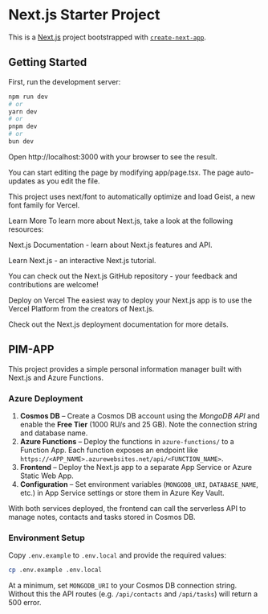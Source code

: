 <!-- HEAD
This is a [Next.js](https://nextjs.org) project bootstrapped with [`create-next-app`](https://nextjs.org/docs/app/api-reference/cli/create-next-app).

## Getting Started

First, run the development server:

```bash
npm run dev
# or
yarn dev
# or
pnpm dev
# or
bun dev
```

Open [http://localhost:3000](http://localhost:3000) with your browser to see the result.

You can start editing the page by modifying `app/page.tsx`. The page auto-updates as you edit the file.

This project uses [`next/font`](https://nextjs.org/docs/app/building-your-application/optimizing/fonts) to automatically optimize and load [Geist](https://vercel.com/font), a new font family for Vercel.

## Learn More

To learn more about Next.js, take a look at the following resources:

- [Next.js Documentation](https://nextjs.org/docs) - learn about Next.js features and API.
- [Learn Next.js](https://nextjs.org/learn) - an interactive Next.js tutorial.

You can check out [the Next.js GitHub repository](https://github.com/vercel/next.js) - your feedback and contributions are welcome!

## Deploy on Vercel

The easiest way to deploy your Next.js app is to use the [Vercel Platform](https://vercel.com/new?utm_medium=default-template&filter=next.js&utm_source=create-next-app&utm_campaign=create-next-app-readme) from the creators of Next.js.

# Check out our [Next.js deployment documentation](https://nextjs.org/docs/app/building-your-application/deploying) for more details.

# PIM-APP

e61cb67e5237cc1a1da6044d931b563ee7b99adf -->

# Next.js Starter Project

This is a [Next.js](https://nextjs.org) project bootstrapped with [`create-next-app`](https://nextjs.org/docs/app/api-reference/cli/create-next-app).

## Getting Started

First, run the development server:

```bash
npm run dev
# or
yarn dev
# or
pnpm dev
# or
bun dev
```

Open http://localhost:3000 with your browser to see the result.

You can start editing the page by modifying app/page.tsx. The page auto-updates as you edit the file.

This project uses next/font to automatically optimize and load Geist, a new font family for Vercel.

Learn More
To learn more about Next.js, take a look at the following resources:

Next.js Documentation - learn about Next.js features and API.

Learn Next.js - an interactive Next.js tutorial.

You can check out the Next.js GitHub repository - your feedback and contributions are welcome!

Deploy on Vercel
The easiest way to deploy your Next.js app is to use the Vercel Platform from the creators of Next.js.

Check out the Next.js deployment documentation for more details.

## PIM-APP

This project provides a simple personal information manager built with Next.js and Azure Functions.

### Azure Deployment

1. **Cosmos DB** – Create a Cosmos DB account using the *MongoDB API* and enable the **Free Tier** (1000 RU/s and 25&nbsp;GB). Note the connection string and database name.
2. **Azure Functions** – Deploy the functions in `azure-functions/` to a Function App. Each function exposes an endpoint like `https://<APP_NAME>.azurewebsites.net/api/<FUNCTION_NAME>`.
3. **Frontend** – Deploy the Next.js app to a separate App Service or Azure Static Web App.
4. **Configuration** – Set environment variables (`MONGODB_URI`, `DATABASE_NAME`, etc.) in App Service settings or store them in Azure Key Vault.

With both services deployed, the frontend can call the serverless API to manage notes, contacts and tasks stored in Cosmos DB.

### Environment Setup

Copy `.env.example` to `.env.local` and provide the required values:

```bash
cp .env.example .env.local
```

At a minimum, set `MONGODB_URI` to your Cosmos DB connection string. Without this the API routes (e.g. `/api/contacts` and `/api/tasks`) will return a 500 error.
